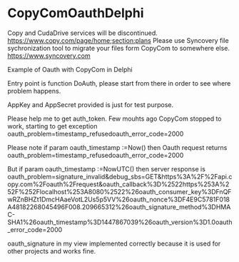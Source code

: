 # CopyComOauthDelphi

Copy and CudaDrive services will be discontinued. https://www.copy.com/page/home;section:plans
Please use Syncovery file sychronization tool to migrate 
your files form CopyCom to somewhere else. https://www.syncovery.com


Example of Oauth with CopyCom in Delphi

Entry point is function DoAuth, please start from there in order to see where problem happens.

AppKey and AppSecret provided is just for test purpose.

Please help me to get auth_token. Few mouhts ago CopyCom stopped to work, starting to
get exception oauth_problem=timestamp_refusedoauth_error_code=2000

Please note if param
oauth_timestamp :=Now()  then Oauth request returns
oauth_problem=timestamp_refusedoauth_error_code=2000


But if param  oauth_timestamp :=NowUTC() then server response is
oauth_problem=signature_invalid&debug_sbs=GET&https%3A%2F%2Fapi.copy.com%2Foauth%2Frequest&oauth_callback%3D%2522https%253A%252F%252Flocalhost%253A8080%2522%26oauth_consumer_key%3DFnQFwRZnBHZt1DmcHAaeVotL2Us5p5VV%26oauth_nonce%3DF4E9C5781F018A48182268045496F008.209665312%26oauth_signature_method%3DHMAC-SHA1%26oauth_timestamp%3D1447867039%26oauth_version%3D1.0oauth_error_code=2000


oauth_signature in my view implemented correctly because it is used for other projects and works fine.
